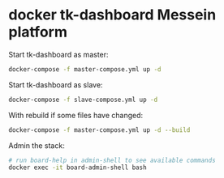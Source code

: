 # docker tk-dashboard Messein platform

Start tk-dashboard as master:

```bash
docker-compose -f master-compose.yml up -d
```

Start tk-dashboard as slave:

```bash
docker-compose -f slave-compose.yml up -d
```

With rebuild if some files have changed:

```bash
docker-compose -f master-compose.yml up -d --build
```

Admin the stack:

```bash
# run board-help in admin-shell to see available commands
docker exec -it board-admin-shell bash
```
